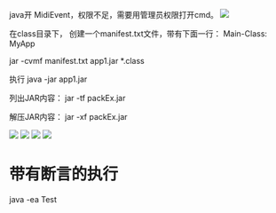  
java开 MidiEvent，权限不足，需要用管理员权限打开cmd。
![](http://opkk27k9n.bkt.clouddn.com/17-7-5/75612335.jpg)


在class目录下，
创建一个manifest.txt文件，带有下面一行：
Main-Class: MyApp

jar -cvmf manifest.txt app1.jar *.class

执行
java -jar app1.jar

 
 

列出JAR内容：
jar -tf packEx.jar

解压JAR内容：
jar -xf packEx.jar


![](http://opkk27k9n.bkt.clouddn.com/17-7-5/11531743.jpg)
![](http://opkk27k9n.bkt.clouddn.com/17-7-5/30649382.jpg)
 ![](http://opkk27k9n.bkt.clouddn.com/17-7-5/59145846.jpg)
 ![](http://opkk27k9n.bkt.clouddn.com/17-7-5/74717804.jpg)
 
# 带有断言的执行
java -ea Test